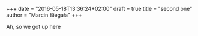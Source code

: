 +++
date = "2016-05-18T13:36:24+02:00"
draft = true
title = "second one"
author = "Marcin Biegała"
+++

Ah, so we got up here
